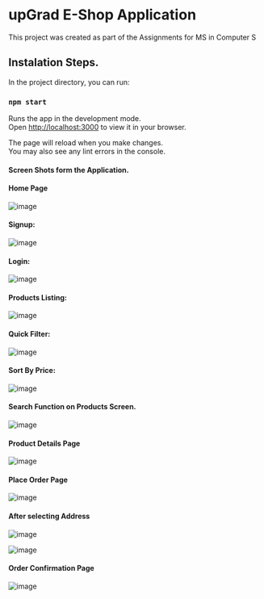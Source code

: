 # upGrad E-Shop Application 

This project was created as part of the Assignments for MS in Computer S

## Instalation Steps. 

In the project directory, you can run:

### `npm start`

Runs the app in the development mode.\
Open [http://localhost:3000](http://localhost:3000) to view it in your browser.

The page will reload when you make changes.\
You may also see any lint errors in the console.

#### Screen Shots form the Application. 

#### Home Page

![image](https://github.com/user-attachments/assets/bc6969d4-8cee-4854-b91b-eca8716e5d53)

#### Signup:
![image](https://github.com/user-attachments/assets/6a73a75d-e6dd-445a-bbd8-e3c7e58dd469)

#### Login:
![image](https://github.com/user-attachments/assets/90475ec7-dd51-4442-8b4d-a1c1afd82bea)


#### Products Listing:

![image](https://github.com/user-attachments/assets/d3eeefdb-6d45-4bb3-a784-65fa2e9cf92a)

#### Quick Filter:

![image](https://github.com/user-attachments/assets/e56af99f-620f-4c3f-966e-15745a0ca7e2)

#### Sort By Price:
![image](https://github.com/user-attachments/assets/246f8ba4-4419-4beb-a85c-d15e9b538bb5)

#### Search Function on Products Screen.

![image](https://github.com/user-attachments/assets/d5bee945-d719-4cce-b6ee-cf522fe94873)


#### Product Details Page

![image](https://github.com/user-attachments/assets/020a85d6-8a2b-4b86-8ac6-bba3f02a53ec)


#### Place Order Page

![image](https://github.com/user-attachments/assets/13909a81-dddb-4e00-9088-d32192408e7e)

#### After selecting Address

![image](https://github.com/user-attachments/assets/7cca0403-6ae6-41f7-9a65-9f6c50b4e519)


![image](https://github.com/user-attachments/assets/023872b4-cf13-4f43-b4c3-114d1165df32)

#### Order Confirmation Page

![image](https://github.com/user-attachments/assets/5d71a582-3e4d-4bd4-9fe5-a83c3386bd7c)




